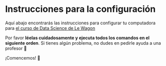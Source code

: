 # Instrucciones para la configuración

Aquí abajo encontrarás las instrucciones para configurar tu computadora para [el curso de Data Science de Le Wagon](https://www.lewagon.com/es/data-science-course/full-time)

Por favor **léelas cuidadosamente y ejecuta todos los comandos en el siguiente orden**. Si tienes algún problema, no dudes en pedirle ayuda a una profesor :raising_hand:

¡Comencemos! :rocket:
